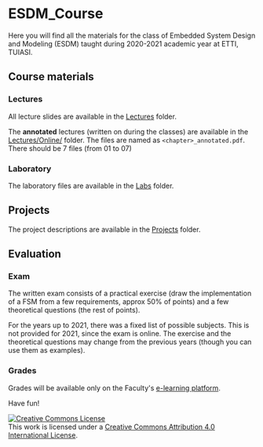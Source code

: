 # ESDM_Course

Here you will find all the materials for the class of Embedded System Design and Modeling (ESDM) taught during 2020-2021
academic year at ETTI, TUIASI.

## Course materials 

### Lectures 

All lecture slides are available in the [Lectures](Lectures/) folder.

The **annotated** lectures (written on during the classes) are available in the [Lectures/Online/](Lectures/Online) folder.
The files are named as `<chapter>_annotated.pdf`. There should be 7 files (from 01 to 07)

### Laboratory

The laboratory files are available in the [Labs](Labs/) folder.

## Projects

The project descriptions are available in the [Projects](Projects/) folder.

## Evaluation

### Exam

The written exam consists of a practical exercise (draw the implementation of a FSM from a few requirements, approx 50% of points) and a few theoretical questions (the rest of points). 

For the years up to 2021, there was a fixed list of possible subjects. This is not provided for 2021, since the exam is online. The exercise and the theoretical questions may change from the previous years (though you can use them as examples).


### Grades

Grades will be available only on the Faculty's [e-learning platform](edu.etti.tuiasi.ro).

Have fun!

<a rel="license" href="http://creativecommons.org/licenses/by/4.0/"><img alt="Creative Commons License" style="border-width:0" src="https://i.creativecommons.org/l/by/4.0/88x31.png" /></a><br />This work is licensed under a <a rel="license" href="http://creativecommons.org/licenses/by/4.0/">Creative Commons Attribution 4.0 International License</a>.


